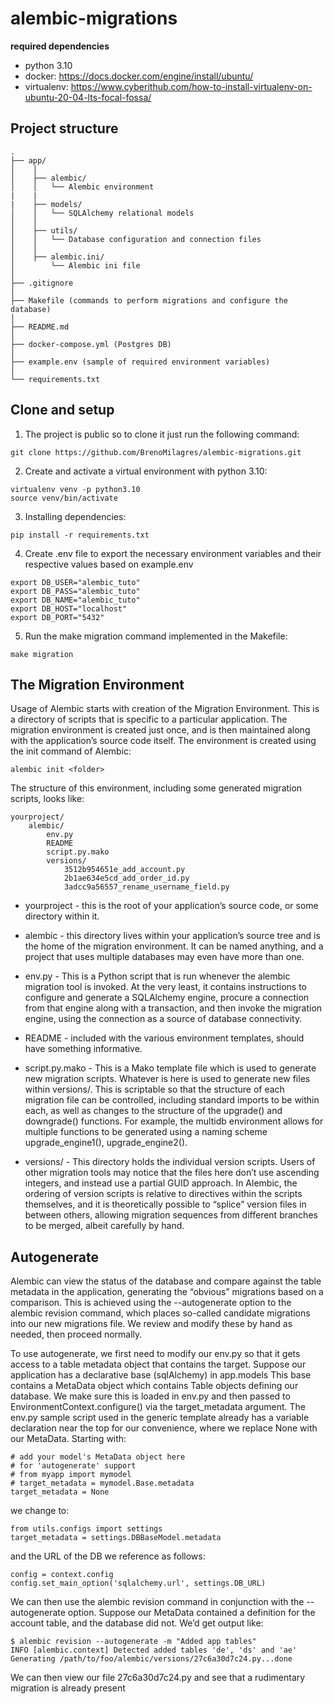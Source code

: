 # alembic-migrations

**required dependencies**
- python 3.10
- docker: https://docs.docker.com/engine/install/ubuntu/
- virtualenv: https://www.cyberithub.com/how-to-install-virtualenv-on-ubuntu-20-04-lts-focal-fossa/

## Project structure
```
.
├── app/
│    │
│    ├── alembic/
│    │   └── Alembic environment
|    |
|    ├── models/
│    │   └── SQLAlchemy relational models
│    │
│    ├── utils/
│    │   └── Database configuration and connection files
│    │
│    ├── alembic.ini/
│        └── Alembic ini file
│    
├── .gitignore 
│ 
├── Makefile (commands to perform migrations and configure the database)
│ 
├── README.md  
│ 
├── docker-compose.yml (Postgres DB)
│
├── example.env (sample of required environment variables)
│
└── requirements.txt
```

## Clone and setup 
1. The project is public so to clone it just run the following command:
```
git clone https://github.com/BrenoMilagres/alembic-migrations.git
```

2. Create and activate a virtual environment with python 3.10:
```
virtualenv venv -p python3.10
source venv/bin/activate
```

3. Installing dependencies:
```
pip install -r requirements.txt
```

4. Create .env file to export the necessary environment variables and their respective values ​​based on example.env
```
export DB_USER="alembic_tuto"
export DB_PASS="alembic_tuto"
export DB_NAME="alembic_tuto"
export DB_HOST="localhost"
export DB_PORT="5432"
```

5. Run the make migration command implemented in the Makefile:
```
make migration
```

## The Migration Environment

Usage of Alembic starts with creation of the Migration Environment. This is a directory of scripts that is specific to a particular application. The migration environment is created just once, and is then maintained along with the application’s source code itself. The environment is created using the init command of Alembic:

```
alembic init <folder>
```

The structure of this environment, including some generated migration scripts, looks like:

```
yourproject/
    alembic/
        env.py
        README
        script.py.mako
        versions/
            3512b954651e_add_account.py
            2b1ae634e5cd_add_order_id.py
            3adcc9a56557_rename_username_field.py
```

- yourproject - this is the root of your application’s source code, or some directory within it.

- alembic - this directory lives within your application’s source tree and is the home of the migration environment. It can be named anything, and a project that uses multiple databases may even have more than one.

- env.py - This is a Python script that is run whenever the alembic migration tool is invoked. At the very least, it contains instructions to configure and generate a SQLAlchemy engine, procure a connection from that engine along with a transaction, and then invoke the migration engine, using the connection as a source of database connectivity.

- README - included with the various environment templates, should have something informative.

- script.py.mako - This is a Mako template file which is used to generate new migration scripts. Whatever is here is used to generate new files within versions/. This is scriptable so that the structure of each migration file can be controlled, including standard imports to be within each, as well as changes to the structure of the upgrade() and downgrade() functions. For example, the multidb environment allows for multiple functions to be generated using a naming scheme upgrade_engine1(), upgrade_engine2().

- versions/ - This directory holds the individual version scripts. Users of other migration tools may notice that the files here don’t use ascending integers, and instead use a partial GUID approach. In Alembic, the ordering of version scripts is relative to directives within the scripts themselves, and it is theoretically possible to “splice” version files in between others, allowing migration sequences from different branches to be merged, albeit carefully by hand.

## Autogenerate

Alembic can view the status of the database and compare against the table metadata in the application, generating the “obvious” migrations based on a comparison. This is achieved using the --autogenerate option to the alembic revision command, which places so-called candidate migrations into our new migrations file. We review and modify these by hand as needed, then proceed normally.

To use autogenerate, we first need to modify our env.py so that it gets access to a table metadata object that contains the target. Suppose our application has a declarative base (sqlAlchemy) in app.models This base contains a MetaData object which contains Table objects defining our database. We make sure this is loaded in env.py and then passed to EnvironmentContext.configure() via the target_metadata argument. The env.py sample script used in the generic template already has a variable declaration near the top for our convenience, where we replace None with our MetaData. Starting with:
```
# add your model's MetaData object here
# for 'autogenerate' support
# from myapp import mymodel
# target_metadata = mymodel.Base.metadata
target_metadata = None
```
we change to:
```
from utils.configs import settings
target_metadata = settings.DBBaseModel.metadata
```

and the URL of the DB we reference as follows:
```
config = context.config
config.set_main_option('sqlalchemy.url', settings.DB_URL)
```

We can then use the alembic revision command in conjunction with the --autogenerate option. Suppose our MetaData contained a definition for the account table, and the database did not. We’d get output like:
```
$ alembic revision --autogenerate -m "Added app tables"
INFO [alembic.context] Detected added tables 'de', 'ds' and 'ae'
Generating /path/to/foo/alembic/versions/27c6a30d7c24.py...done
```
We can then view our file 27c6a30d7c24.py and see that a rudimentary migration is already present


